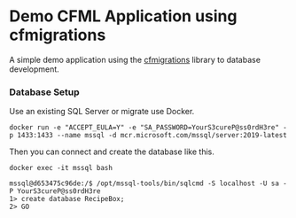 

# Demo CFML Application using cfmigrations

A simple demo application using the [cfmigrations](https://github.com/coldbox-modules/cfmigrations) library to database development.

### Database Setup

Use an existing SQL Server or migrate use Docker.

```
docker run -e "ACCEPT_EULA=Y" -e "SA_PASSWORD=YourS3cureP@ss0rdH3re" -p 1433:1433 --name mssql -d mcr.microsoft.com/mssql/server:2019-latest
```

Then you can connect and create the database like this.

```
docker exec -it mssql bash

mssql@d653475c96de:/$ /opt/mssql-tools/bin/sqlcmd -S localhost -U sa -P YourS3cureP@ss0rdH3re
1> create database RecipeBox;
2> GO
```
